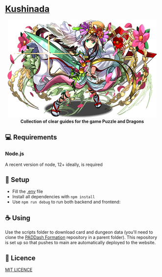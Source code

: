 # [Kushinada](https://kushinadahime.com/)

<div align="center">
    <img src="/src/assets/images/kushinada.png">
</div>
<div align="center">
    <strong>Collection of clear guides for the game Puzzle and Dragons</strong>
</div>

## 💻 Requirements

### Node.js

A recent version of node, 12+ ideally, is required

## 🚀 Setup

* Fill the [.env](.env) file
* Install all dependencies with `npm install`
* Use `npm run debug` to run both backend and frontend:

## ☕ Using

Use the scripts folder to download card and dungeon data (you'll need to clone the [PADDash Formation](https://github.com/Mapaler/PADDashFormation) repository in a parent folder).
This repository is set up so that pushes to main are automatically deployed to the website.

## 📝 Licence

[MIT LICENCE](LICENSE)
